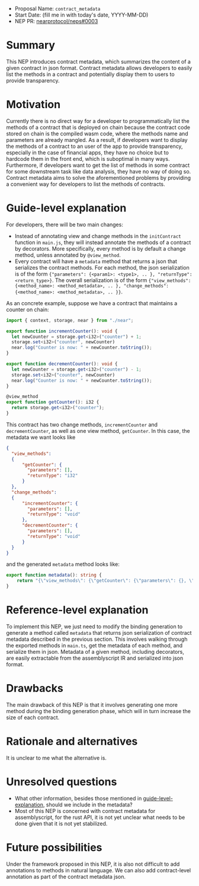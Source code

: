 - Proposal Name: `contract_metadata`
- Start Date: (fill me in with today's date, YYYY-MM-DD)
- NEP PR: [nearprotocol/neps#0003](https://github.com/nearprotocol/NEPs/pull/3)

# Summary
[summary]: #summary

This NEP introduces contract metadata, which summarizes the content of a given contract in json format.
Contract metadata allows developers to easily list the methods in a contract and potentially display them to users to
provide transparency.

# Motivation
[motivation]: #motivation

Currently there is no direct way for a developer to programmatically list the methods of a contract that is deployed on chain
because the contract code stored on chain is the compiled wasm code, where the methods name and parameters are already mangled.
As a result, if developers want to display the methods of a contract to an user of the app to provide transparency,
especially in the case of financial apps, they have no choice but to hardcode them in the front end, which is suboptimal in many ways.
Furthermore, if developers want to get the list of methods in some contract for some downstream task like data analysis,
they have no way of doing so. Contract metadata aims to solve the aforementioned problems by providing a convenient way 
for developers to list the methods of contracts.

# Guide-level explanation
[guide-level-explanation]: #guide-level-explanation

For developers, there will be two main changes:
- Instead of annotating view and change methods in the `initContract` function in `main.js`,
they will instead annotate the methods of a contract by decorators.
More specifically, every method is by default a change method, unless annotated by `@view_method`.
- Every contract will have a `metadata` method that returns a json that serializes the contract methods. For each method,
the json serialization is of the form `{"parameters": {<param1>: <type1>, .. }, "returnType": <return_type>}`.
The overall serialization is of the form `{"view_methods": {<method_name>: <method_metadata>, .. }, "change_methods": {<method_name>: <method_metadata>, .. }}`. 

As an concrete example, suppose we have a contract that maintains a counter on chain:

```typescript
import { context, storage, near } from "./near";

export function incrementCounter(): void {
  let newCounter = storage.get<i32>("counter") + 1;
  storage.set<i32>("counter", newCounter)
  near.log("Counter is now: " + newCounter.toString());
}

export function decrementCounter(): void {
  let newCounter = storage.get<i32>("counter") - 1;
  storage.set<i32>("counter", newCounter)
  near.log("Counter is now: " + newCounter.toString());
}

@view_method
export function getCounter(): i32 {
  return storage.get<i32>("counter");
}
```

This contract has two change methods, `incrementCounter` and `decrementCounter`, as well as one view method, `getCounter`.
In this case, the metadata we want looks like 
```json
{
  "view_methods": 
  {
      "getCounter": {
        "parameters": [],
        "returnType": "i32"
      }
  },
  "change_methods": 
  {
      "incrementCounter": {
        "parameters": [],
        "returnType": "void"
      },
      "decrementCounter": {
        "parameters": [],
        "returnType": "void"
      }
  }
}
```
and the generated `metadata` method looks like:
```typescript
export function metadata(): string {
    return "{\"view_methods\": {\"getCounter\": {\"parameters\": {}, \"returnType\": \"i32\"},\"change_methods\": {\"incrementCounter\": {\"parameters\": {}, \"returnType\": \"void\"}}, {\"decrementCounter\": {\"parameters\": {}, \"returnType\": \"void\"}}}"
}
```

# Reference-level explanation
[reference-level-explanation]: #reference-level-explanation

To implement this NEP, we just need to modify the binding generation to generate a method called `metadata` that returns
json serialization of contract metadata described in the previous section. This involves walking through the exported methods
in `main.ts`, get the metadata of each method, and serialize them in json. Metadata of a given method, including decorators,
are easily extractable from the assemblyscript IR and serialized into json format.

# Drawbacks
[drawbacks]: #drawbacks

The main drawback of this NEP is that it involves generating one more method during the binding generation phase, which
will in turn increase the size of each contract.

# Rationale and alternatives
[rationale-and-alternatives]: #rationale-and-alternatives

It is unclear to me what the alternative is.

# Unresolved questions
[unresolved-questions]: #unresolved-questions

* What other information, besides those mentioned in [guide-level-explanation], should we include in the metadata?
* Most of this NEP is concerned with contract metadata for assemblyscript, for the rust API, it is not yet unclear what
needs to be done given that it is not yet stabilized.

# Future possibilities
[future-possibilities]: #future-possibilities

Under the framework proposed in this NEP, it is also not difficult to add annotations to methods in natural language.
We can also add contract-level annotation as part of the contract metadata json.
